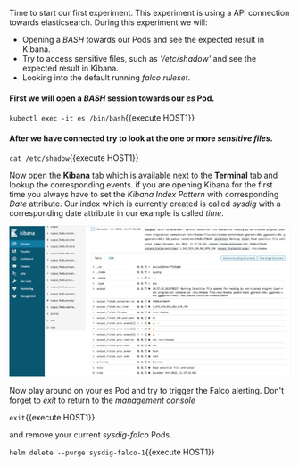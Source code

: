 Time to start our first experiment. This experiment is using a API connection towards elasticsearch. During this experiment we will:

* Opening a *BASH* towards our Pods and see the expected result in Kibana.
* Try to access sensitive files, such as *'/etc/shadow'* and see the expected result in Kibana.
* Looking into the default running *falco ruleset*.

#### First we will open a *BASH* session towards our *es* Pod. 

`kubectl exec -it es /bin/bash`{{execute HOST1}}

#### After we have connected try to look at the one or more *sensitive files*.

`cat /etc/shadow`{{execute HOST1}} 

Now open the **Kibana** tab which is available next to the **Terminal** tab and lookup the corresponding events. if you are opening Kibana for the first time you always have to set the *Kibana Index Pattern* with corresponding *Date* attribute. Our index which is currently created is called *sysdig* with a corresponding date attribute in our example is called *time*.

![Kibana Experiment1](https://raw.githubusercontent.com/avwsolutions/katacoda-scenarios/master/setup-your-digital-forensics-platform/images/experiment1.png)

Now play around on your es Pod and try to trigger the Falco alerting. Don't forget to *exit* to return to the *management console*

`exit`{{execute HOST1}}

and remove your current *sysdig-falco* Pods.

`helm delete --purge sysdig-falco-1`{{execute HOST1}}
